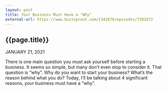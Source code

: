```yaml
---
layout: post
title: Your Business Must Have a "Why"
external-url: https://www.buzzsprout.com/1341670/episodes/7201072
---
```


## {{page.title}}

JANUARY 21, 2021

There is one main question you must ask yourself before starting a business. It seems so simple, but many don’t even stop to consider it. That question is “why”. Why do you want to start your business? What’s the reason behind what you do? Today, I’ll be talking about 4 significant reasons, your business must have a “why”.

<div id="buzzsprout-player-7201072"></div>
<script src="https://www.buzzsprout.com/1341670/7201072-your-business-must-have-a-why.js?container_id=buzzsprout-player-7201072&player=small" type="text/javascript" charset="utf-8"></script>
